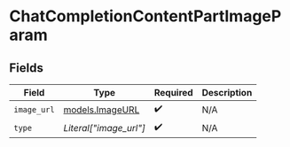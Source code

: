# ChatCompletionContentPartImageParam


## Fields

| Field                                    | Type                                     | Required                                 | Description                              |
| ---------------------------------------- | ---------------------------------------- | ---------------------------------------- | ---------------------------------------- |
| `image_url`                              | [models.ImageURL](../models/imageurl.md) | :heavy_check_mark:                       | N/A                                      |
| `type`                                   | *Literal["image_url"]*                   | :heavy_check_mark:                       | N/A                                      |